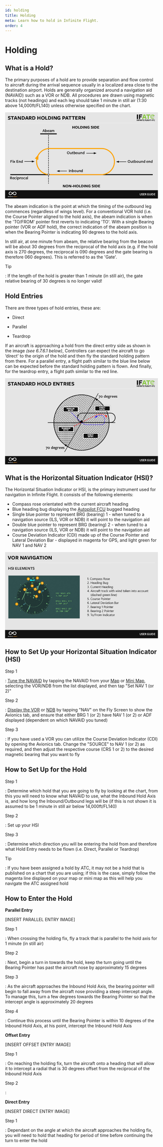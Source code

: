 ```yaml
---
id: holding
title: Holding
meta: Learn how to hold in Infinite Flight.
order: 4
---
```


# Holding



## What is a Hold?

The primary purposes of a hold are to provide separation and flow control to aircraft during the arrival sequence usually in a localized area close to the destination airport. Holds are generally organized around a navigation aid (NAVAID) such as a VOR or NDB. All procedures are drawn using magnetic tracks (not headings) and each leg should take 1 minute in still air (1:30 above 14,000ft/FL140) unless otherwise specified on the chart.



![Image 6.7.4.1 - Standard Holding Pattern](_images/manual/graphics/atc-standard-hold.jpg)



The abeam indication is the point at which the timing of the outbound leg commences (regardless of wings level). For a conventional VOR hold (i.e. the Course Pointer aligned to the hold axis), the abeam indication is when the 'TO/FROM' pointer first reverts to indicating 'TO'. With a single Bearing pointer (VOR or ADF hold), the correct indication of the abeam position is when the Bearing Pointer is indicating 90 degrees to the hold axis.



In still air, at one minute from abeam, the relative bearing from the beacon will be about 30 degrees from the reciprocal of the hold axis (e.g. if the hold axis is 270 degrees, the reciprocal is 090 degrees and the gate bearing is therefore 060 degrees). This is referred to as the 'Gate'.



Tip

: If the length of the hold is greater than 1 minute (in still air), the gate relative bearing of 30 degrees is no longer valid! 



## Hold Entries

There are three types of hold entries, these are:

 

 -    Direct

 -    Parallel

 -    Teardrop

 

If an aircraft is approaching a hold from the direct entry side as shown in the image *(see 6.7.6.1 below)*, Controllers can expect the aircraft to go ‘direct’ to the origin of the hold and then fly the standard holding pattern from there. For a parallel entry, a flight path similar to the blue line below can be expected before the standard holding pattern is flown. And finally, for the teardrop entry, a flight path similar to the red line.




![Image 6.7.6.1 - Standard Hold Entries](_images/manual/graphics/atc-standard-hold-entry.jpg)



## What is the Horizontal Situation Indicator (HSI)?

The Horizontal Situation Indicator or HSI, is the primary instrument used for navigation in Infinite Flight. It consists of the following elements:



- Compass rose orientated with the current aircraft heading
- Blue heading bug displaying the [Autopilot FCU](/guide/getting-started/pilot-user-interface/autopilot#autopilot) bugged heading
- Single blue pointer to represent BRG (bearing) 1 - when tuned to a navigation source (ILS, VOR or NDB) it will point to the navigation aid
- Double blue pointer to represent BRG (bearing) 2 - when tuned to a navigation source (ILS, VOR or NDB) it will point to the navigation aid
- Course Deviation Indicator (CDI) made up of the Course Pointer and Lateral Deviation Bar - displayed in magenta for GPS, and light green for NAV 1 and NAV 2



![HSI Elements](_images/manual/graphics/HSI.jpg)



## How to Set Up your Horizontal Situation Indicator (HSI)

Step 1

: [Tune the NAVAID](/guide/getting-started/pilot-user-interface/navigation#tuning-to-a-vor-or-adf) by tapping the NAVAID from your [Map](/guide/getting-started/pilot-user-interface/flight-planning#map) or [Mini Map](/guide/getting-started/pilot-user-interface/flight-planning#mini-map), selecting the VOR/NDB from the list displayed, and then tap "Set NAV 1 (or 2)"



Step 2

: [Display the VOR](/guide/getting-started/pilot-user-interface/navigation#displaying-a-vor-in-your-aircraft) or [NDB](/guide/getting-started/pilot-user-interface/navigation#displaying-an-adf-in-your-aircraft) by tapping "NAV" on the Fly Screen to show the Avionics tab, and ensure that either BRG 1 (or 2) have NAV 1 (or 2) or ADF displayed (dependent on which NAVAID you tuned)



Step 3

: If you have used a VOR you can utilize the Course Deviation Indicator (CDI) by opening the Avionics tab. Change the "SOURCE" to NAV 1 (or 2) as required, and then adjust the respective course (CRS 1 or 2) to the desired magnetic bearing that you want to fly



## How to Set Up for the Hold



Step 1

: Determine which hold that you are going to fly by looking at the chart, from this you will need to know what NAVAID to use, what the Inbound Hold Axis is, and how long the Inbound/Outbound legs will be (if this is not shown it is assumed to be 1 minute in still air below 14,000ft/FL140)



Step 2

: Set up your HSI



Step 3

: Determine which direction you will be entering the hold from and therefore what Hold Entry needs to be flown (i.e. Direct, Parallel or Teardrop)



Tip

: If you have been assigned a hold by ATC, it may not be a hold that is published on a chart that you are using; if this is the case, simply follow the magenta line displayed on your map or mini map as this will help you navigate the ATC assigned hold



## How to Enter the Hold



**Parallel Entry**



[INSERT PARALLEL ENTRY IMAGE]



Step 1

: When crossing the holding fix, fly a track that is parallel to the hold axis for 1 minute (in still air)



Step 2

: Next, begin a turn in towards the hold, keep the turn going until the Bearing Pointer has past the aircraft nose by approximately 15 degrees



Step 3

: As the aircraft approaches the Inbound Hold Axis, the bearing pointer will begin to fall away from the aircraft nose providing a steep intercept angle. To manage this, turn a few degrees towards the Bearing Pointer so that the intercept angle is approximately 20 degrees



Step 4

: Continue this process until the Bearing Pointer is within 10 degrees of the Inbound Hold Axis, at his point, intercept the Inbound Hold Axis



**Offset Entry** 



[INSERT OFFSET ENTRY IMAGE]



Step 1

: On reaching the holding fix, turn the aircraft onto a heading that will allow it to intercept a radial that is 30 degrees offset from the reciprocal of the Inbound Hold Axis



Step 2

: 



**Direct Entry**



[INSERT DIRECT ENTRY IMAGE]



Step 1

: Dependant on the angle at which the aircraft approaches the holding fix, you will need to hold that heading for period of time before continuing the turn to enter the hold

